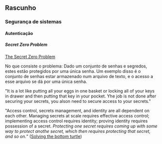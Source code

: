 ## Rascunho

### Segurança de sistemas
#### Autenticação
##### Secret Zero Problem
[The Secret Zero Problem](https://developer.cyberark.com/blog/secret-zero-eliminating-the-ultimate-secret/#:~:text=The%20Secret%20Zero%20Problem,master%20key%20that%20unlocks%20everything.)

No que consiste o problema: Dado um conjunto de senhas e segredos, estes estão protegidos por uma única senha.
Um exemplo disso é o conjunto de senhas estar armazenado num arquivo de texto, e o acesso a esse arquivo se dá por uma única senha.

"It is a lot like putting all your eggs in one basket or locking all of your keys in drawer and then putting that key in your pocket. Yhe job is not done after securing your secrets, you alson need to secure access to your secrets."

"Access control, secrets management, and identity are all dependent on each other. Managing secrets at scale requires effective access control; implementing access control requires identity; proving identity requires possession of a secret. *Protecting one secret requires coming up with some way to protect anothe secret, which then requires protecting that secret, and so on.*" 
([Solving the bottom turtle](https://spiffe.io/pdf/Solving-the-bottom-turtle-SPIFFE-SPIRE-Book.pdf))
